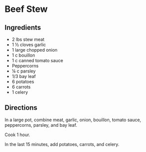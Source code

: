 # Beef Stew

## Ingredients
* 2 lbs stew meat
* 1 ½ cloves garlic
* 1 large chopped onion
* 1 c bouillon
* 1 c canned tomato sauce
* Peppercorns
* ¼ c parsley
* 1/3 bay leaf
* 6 potatoes
* 6 carrots
* 1 celery

## Directions
In a large pot, combine meat, garlic, onion, bouillon, tomato sauce, peppercorns, parsley, and bay leaf.

Cook 1 hour.

In the last 15 minutes, add potatoes, carrots, and celery.
